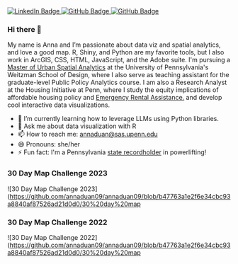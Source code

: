 <div id="badges">
  <a href="www.linkedin.com/in/annaduan" target="_blank">
    <img src="https://img.shields.io/badge/LinkedIn-black?style=for-the-badge&logo=linkedin&logoColor=white" alt="LinkedIn Badge"/>
  </a>
  <a href="https://github.com/annaduan09" target="_blank">
    <img src="https://img.shields.io/badge/Github-black?style=for-the-badge&logo=github&logoColor=white" alt="GitHub Badge"/>
  </a>
  <a href="mailto: annaduan@sas.upenn.edu" target="_blank">
    <img src="https://img.shields.io/badge/Email-black?style=for-the-badge&logo=gmail&logoColor=white" alt="GitHub Badge"/>
  </a>
</div>

### Hi there 👋

My name is Anna and I’m passionate about data viz and spatial analytics, and love a good map. R, Shiny, and Python are my favorite tools, but I also work in ArcGIS, CSS, HTML, JavaScript, and the Adobe suite. I'm pursuing a [Master of Urban Spatial Analytics](https://www.design.upenn.edu/musa/about) at the University of Pennsylvania's Weitzman School of Design, where I also serve as teaching assistant for the graduate-level Public Policy Analytics course. I am also a Research Analyst at the Housing Initiative at Penn, where I study the equity implications of affordable housing policy and [Emergency Rental Assistance.](https://www.housinginitiative.org/rent-debt-and-tenant-vulnerability-in-los-angeles.html) and develop cool interactive data visualizations.

- 🌱 I’m currently learning how to leverage LLMs using Python libraries. 
- 💬 Ask me about data visualization with R
- 📫 How to reach me: annaduan@sas.upenn.edu
- 😄 Pronouns: she/her
- ⚡ Fun fact: I'm a Pennsylvania [state recordholder](https://www.openpowerlifting.org/u/annaduan) in powerlifting!

### 30 Day Map Challenge 2023
![30 Day Map Challenge 2023](https://github.com/annaduan09/annaduan09/blob/b47763a1e2f6e34cbc93a8840af87526ad21d0d0/30%20day%20map

### 30 Day Map Challenge 2022
![30 Day Map Challenge 2022](https://github.com/annaduan09/annaduan09/blob/b47763a1e2f6e34cbc93a8840af87526ad21d0d0/30%20day%20map
